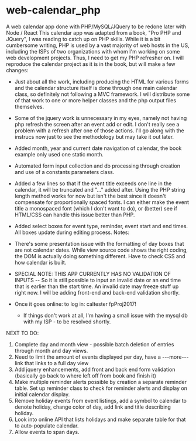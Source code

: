 # web-calendar_php
A web calendar app done with PHP/MySQL/JQuery to be redone later with Node / React
This calendar app was adapted from a book, "Pro PHP and JQuery", I was reading to catch up on PHP skills. While it is a bit cumbersome writing, PHP is used by a vast majority of web hosts in the US, including the ISPs of two organizations with whom I'm working on some web development projects. Thus, I need to get my PHP refresher on.
I will reproduce the calendar project as it is in the book, but will make a few changes:
*   Just about all the work, including producing the HTML for various forms and the calendar structure itself is done through one main calendar class, so definitely not following a MVC framework. I will distribute some of that work to one or more helper classes and the php output files themselves.
*   Some of the jquery work is unnecessary in my eyes, namely not having php refresh the screen after an event add or edit. I don't really see a problem with a refresh after one of those actions. I'll go along with the instrucs now just to see the methodology but may take it out later.
*   Added month, year and current date navigation of calendar, the book example only used one static month.
*   Automated form input collection and db processing through creation and use of a constants parameters class.
*   Added a few lines so that if the event title exceeds one line in the calendar, it will be truncated and "..." added after. Using the PHP string length method works for now but isn't the best since it doesn't compensate for proportionally spaced fonts. I can either make the event title a monospaced font (which I don't want to do), or (better) see if HTML/CSS can handle this issue better than PHP.
*   Added select boxes for event type, reminder, event start and end times. All boxes update during editing process. 
Notes:
*   There's some presentation issue with the formatting of day boxes that are not calendar dates. While view source code shows the right coding, the DOM is actually doing something different. Have to check CSS and how calendar is built.
*   SPECIAL NOTE: THIS APP CURRENTLY HAS NO VALIDATION OF INPUTS -- So it is still possible to input an invalid date or an end time  that is earlier than the start time. An invalid date may freeze stuff up right now. I will be adding front-end and back-end validation shortly.

*   Once it goes online: to log in:  caltester fpProj2017! 
    *   If things don't work at all, I'm having a small issue with the mysql db with my ISP - to be resolved shortly.

NEXT TO DO:
1.  Complete day and month view - possible batch deletion of entries through month and day views.
2.  Need to limit the amount of events displayed per day, have a ---more--- link that links to a full day view
3.  Add jquery enhancements, add front and back end form validation (basically go back to where left off from book and finish it)
4.  Make multiple reminder alerts possible by creation a separate reminder table. Set up reminder class to check for reminder alerts and display on initial calendar display. 
5.  Remove holiday events from event listings, add a symbol to calendar to denote holiday, change color of day, add link and title describing holiday.
6.  Look into online API that lists holidays and make separate table for that to auto-populate calendar.
7.  Allow events to span days. 
